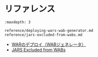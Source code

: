 # リファレンス

```{toctree}
:maxdepth: 3

reference/deploying-wars-wab-generator.md
reference/jars-excluded-from-wabs.md
```

* [WARのデプロイ（WABジェネレータ）](./reference/deploying-wars-wab-generator.md)
* [JARS Excluded from WABs](./reference/jars-excluded-from-wabs.md)
